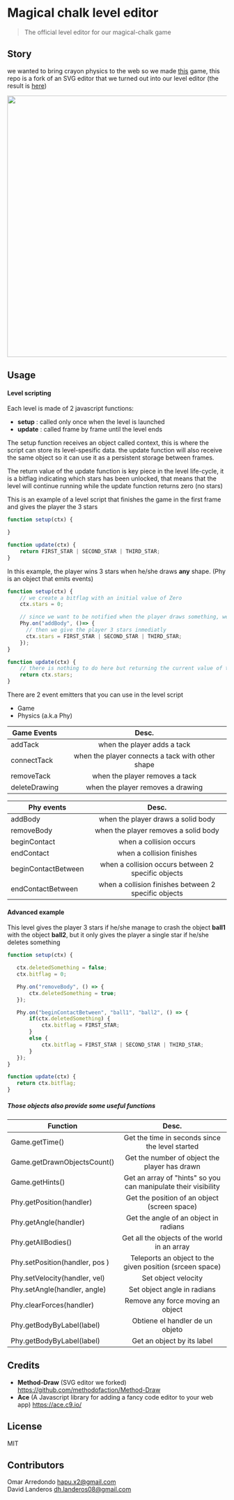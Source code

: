 # Magical chalk level editor
> The official level editor for our magical-chalk game

## Story
we wanted to bring crayon physics to the web so we made [this](https://github.com/DavidLanderosAlcala/magical-chalk) game, this repo is a fork of an SVG editor that we turned out into our level editor (the result is [here](https://rawgit.com/DavidLanderosAlcala/airconsole-project1/engine-migration/level-editor/index.html))

<p align="center"><img width="600" src="https://user-images.githubusercontent.com/5791055/64069431-1242a500-cbfe-11e9-9699-a27d99c603bf.gif"></p>

## Usage
#### Level scripting

Each level is made of 2 javascript functions:
- __setup__ : called only once when the level is launched
- __update__ : called frame by frame until the level ends

The setup function receives an object called context, this is where the script can store its level-spesific data.
the update function will also receive the same object so it can use it as a persistent storage between frames.

The return value of the update function is key piece in the level life-cycle, it is a bitflag indicating which stars has been unlocked, that means that the level will continue running while the update function returns zero (no stars)

This is an example of a level script that finishes the game in the first frame and gives the player the 3 stars

```javascript
function setup(ctx) {

}

function update(ctx) {
    return FIRST_STAR | SECOND_STAR | THIRD_STAR;
}
```

In this example, the player wins 3 stars when he/she draws __any__ shape. (Phy is an object that emits events)

```javascript
function setup(ctx) {
    // we create a bitflag with an initial value of Zero
    ctx.stars = 0;

    // since we want to be notified when the player draws something, we subscribe to the event "addBody"
    Phy.on("addBody", ()=> {
      // then we give the player 3 stars inmediatly
      ctx.stars = FIRST_STAR | SECOND_STAR | THIRD_STAR;
    });
}

function update(ctx) {
    // there is nothing to do here but returning the current value of the bitflag
    return ctx.stars;
}
```

There are 2 event emitters that you can use in the level script
- Game
- Physics (a.k.a Phy)

| Game Events        |  Desc.                                                   |
|--------------------|:--------------------------------------------------------:|
| addTack            |  when the player adds a tack                             |
| connectTack        |  when the player connects a tack with other shape        |
| removeTack         |  when the player removes a tack                          |
| deleteDrawing      |  when the player removes a drawing                       |

| Phy events          |  Desc.                                                   |
|---------------------|:--------------------------------------------------------:|
| addBody             |  when the player draws a solid body                      |
| removeBody          |  when the player removes a solid body                    |
| beginContact        |  when a collision occurs                                 |
| endContact          |  when a collision finishes                               |
| beginContactBetween |  when a collision occurs between 2 specific objects      |
| endContactBetween   |  when a collision finishes between 2 specific objects    |

#### Advanced example
This level gives the player 3 stars if he/she manage to crash the object
__ball1__ with the object __ball2__, but it only gives the player a single star if
he/she deletes something

```javascript
function setup(ctx) {

   ctx.deletedSomething = false;
   ctx.bitflag = 0;

   Phy.on("removeBody", () => {
       ctx.deletedSomething = true;
   });

   Phy.on("beginContactBetween", "ball1", "ball2", () => {
       if(ctx.deletedSomething) {
           ctx.bitflag = FIRST_STAR;
       }
       else {
           ctx.bitflag = FIRST_STAR | SECOND_STAR | THIRD_STAR;
       }
   });
}

function update(ctx) {
   return ctx.bitflag;
}
```
##### Those objects also provide some useful functions

| Function                       |  Desc.                                                          |
|--------------------------------|:---------------------------------------------------------------:|
| Game.getTime()                 | Get the time in seconds since the level started                 |
| Game.getDrawnObjectsCount()    | Get the number of object the player has drawn                   |
| Game.getHints()                | Get an array of "hints" so you can manipulate their visibility  |
| Phy.getPosition(handler)       | Get the position of an object (screen space)                    |
| Phy.getAngle(handler)          | Get the angle of an object in radians                           |
| Phy.getAllBodies()             | Get all the objects of the world in an array                    |
| Phy.setPosition(handler, pos ) | Teleports an object to the given position (srceen space)        |
| Phy.setVelocity(handler, vel)  | Set object velocity                                             |
| Phy.setAngle(handler, angle)   | Set object angle in radians                                     |
| Phy.clearForces(handler)       | Remove any force moving an object                               |
| Phy.getBodyByLabel(label)      | Obtiene el handler de un objeto                                 |
| Phy.getBodyByLabel(label)      | Get an object by its label                                      |

## Credits
- __Method-Draw__ (SVG editor we forked) https://github.com/methodofaction/Method-Draw
- __Ace__ (A Javascript library for adding a fancy code editor to your web app) https://ace.c9.io/

## License
MIT

## Contributors
Omar Arredondo <hapu.x2@gmail.com>  
David Landeros <dh.landeros08@gmail.com>
